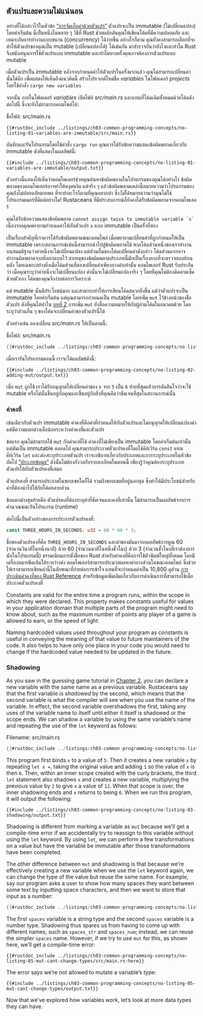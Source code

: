 <!-- warn: "Variables and Mutability" ไม่แน่ใจว่าแปลไทยไปเลยจะตรงกับสิ่งที่จะสื่อหรือเปล่า 
            แต่ก็แปลเป็นไทยไปเลย เพราะไม่ได้เขียนว่า mutable ตรง ๆ  -->
## ตัวแปรและความไม่แน่นอน

อย่างที่ได้กล่าวไว้ในหัวข้อ [“การจัดเก็บค่าด้วยตัวแปร”][storing-values-with-variables]
ตัวแปรจะเป็น immutable (ไม่เปลี่ยนแปลง) โดยค่าเริ่มต้น นี่เป็นหนึ่งในหลาย ๆ วิธีที่ Rust 
ช่วยผลักดันคุณให้เขียนโค้ดที่มีความปลอดภัย และเหมาะกับการทำงานแบบขนาน (concurrency) ได้ง่ายขึ้น
อย่างไรก็ตาม คุณยังคงสามารถเลือกที่จะทำให้ตัวแปรของคุณเป็น mutable (เปลี่ยนแปลงได้) ได้เช่นกัน
มาสำรวจกันว่ายังไงและทำไม Rust จึงสนับสนุนการใช้ตัวแปรแบบ immutable 
และทำไมบางครั้งคุณอาจต้องการตัวแปรแบบ mutable

เมื่อตัวแปรเป็น immutable หลังจากกำหนดค่าให้ตัวแปรในครั้งแรกแล้ว 
คุณไม่สามารถเปลี่ยนค่านั้นได้อีก เพื่อแสดงให้เห็นถึงแนวคิดนี้ สร้างโปรเจกต์ใหม่ชื่อ *variables* 
ในโฟลเดอร์ *projects* โดยใช้คำสั่ง `cargo new variables`

จากนั้น ภายในโฟลเดอร์ *variables* เปิดไฟล์ *src/main.rs* 
และแทนที่โค้ดเดิมทั้งหมดด้วยโค้ดดังต่อไปนี้ ซึ่งจะยังไม่สามารถคอมไพล์ได้:

<span class="filename">ชื่อไฟล์: src/main.rs</span>

```rust,ignore,does_not_compile
{{#rustdoc_include ../listings/ch03-common-programming-concepts/no-listing-01-variables-are-immutable/src/main.rs}}
```

บันทึกและรันโปรแกรมโดยใช้คำสั่ง `cargo run` คุณควรได้รับข้อความแสดงข้อผิดพลาดเกี่ยวกับ immutable
ดังที่แสดงในผลลัพธ์นี้:

```console
{{#include ../listings/ch03-common-programming-concepts/no-listing-01-variables-are-immutable/output.txt}}
```

ตัวอย่างนี้แสดงให้เห็นว่าคอมไพเลอร์ช่วยคุณค้นหาข้อผิดพลาดในโปรแกรมของคุณได้อย่างไร
ข้อผิดพลาดของคอมไพเลอร์อาจทำให้หงุดหงิด แต่จริง ๆ แล้วข้อผิดพลาดเหล่านี้หมายความว่าโปรแกรมของคุณยังไม่ปลอดภัยมากพอ
ที่จะทำอะไรก็ตามที่คุณอยากทำ ซึ่ง*ไม่*ได้หมายความว่าคุณไม่ใช่โปรแกรมเมอร์ที่ดีแต่อย่างใด!
Rustaceans ที่มีประสบการณ์ก็ยังคงได้รับข้อผิดพลาดจากคอมไพเลอร์

คุณได้รับข้อความแสดงข้อผิดพลาด `` cannot assign twice to immutable variable `x` `` 
เนื่องจากคุณพยายามกำหนดค่าให้กับตัวแปร `x` แบบ immutable เป็นครั้งที่สอง

เป็นเรื่องสำคัญที่เราควรได้รับข้อผิดพลาดขณะคอมไพล์ เมื่อพยายามเปลี่ยนค่าที่ถูกกำหนดให้เป็น immutable
เพราะสถานการณ์เช่นนี้สามารถนำไปสู่ข้อผิดพลาดได้ หากโค้ดส่วนหนึ่งของเราทำงานบนสมมติฐานว่าค่าหนึ่งจะไม่เปลี่ยนแปลง
แต่ส่วนอื่นของโค้ดเปลี่ยนค่าดังกล่าว โค้ดส่วนแรกอาจทำงานผิดพลาดจากที่ออกแบบไว้ 
สาเหตุของข้อผิดพลาดประเภทนี้มักเป็นเรื่องยากที่จะตรวจสอบย้อนหลัง โดยเฉพาะอย่างยิ่งเมื่อโค้ดส่วนที่สองเปลี่ยนค่าเพียงบางค่าเท่านั้น
คอมไพเลอร์ Rust รับประกันว่า เมื่อคุณระบุว่าค่าหนึ่งจะไม่เปลี่ยนแปลง ค่านั้นจะไม่เปลี่ยนแปลงจริง ๆ โดยที่คุณไม่ต้องติดตามเช็คด้วยตัวเอง
โค้ดของคุณจึงง่ายต่อการวิเคราะห์

แต่ mutable นั้นมีประโยชน์มาก และสามารถทำให้การเขียนโค้ดสดวกยิ่งขึ้น แม้ว่าตัวแปรจะเป็น immutable โดยค่าเริ่มต้น
แต่คุณสามารถกำหนดเป็น mutable โดยเพิ่ม `mut` ไว้ข้างหน้าของชื่อตัวแปร ดังที่คุณได้ทำใน 
[บทที่ 2][storing-values-with-variables] การเพิ่ม `mut` ยังสื่อความหมายให้กับผู้อ่านโค้ดในอนาคตด้วย
โดยระบุว่าส่วนอื่น ๆ ของโค้ดจะเปลี่ยนค่าของตัวแปรนี้ได้

ตัวอย่างเช่น ลองเปลี่ยน *src/main.rs* ให้เป็นตามนี้:

<span class="filename">ชื่อไฟล์: src/main.rs</span>

```rust
{{#rustdoc_include ../listings/ch03-common-programming-concepts/no-listing-02-adding-mut/src/main.rs}}
```

เมื่อเรารันโปรแกรมตอนนี้ เราจะได้ผลลัพธ์ดังนี้:

```console
{{#include ../listings/ch03-common-programming-concepts/no-listing-02-adding-mut/output.txt}}
```

เมื่อ `mut` ถูกใช้ เราได้รับอนุญาตให้เปลี่ยนค่าของ `x` จาก `5` เป็น `6` 
ท้ายที่สุดแล้วการตัดสินใจว่าจะใช้ mutable 
หรือไม่นั้นขึ้นอยู่กับคุณและขึ้นอยู่กับสิ่งที่คุณคิดว่าชัดเจนที่สุดในสถานการณ์นั้น

### ค่าคงที่

เช่นเดียวกับตัวแปร immutable ค่าคงที่คือค่าที่กำหนดให้กับตัวแปรและไม่อนุญาตให้เปลี่ยนแปลงค่า
แต่มีความแตกต่างเล็กน้อยระหว่างค่าคงที่และตัวแปร

ข้อแรก คุณไม่สามารถใช้ `mut` กับค่าคงที่ได้ ค่าคงที่ไม่เพียงเป็น immutable โดยค่าเริ่มต้นเท่านั้น
แต่มันเป็น immutable ตลอดไป คุณสามารถประกาศตัวแปรคงที่โดยใช้คีย์เวิร์ด `const` แทนคีย์เวิร์ด 
`let` และ*ต้อง*ระบุประเภทตัวแปร เราจะอธิบายเกี่ยวกับประเภทและการระบุประเภทในหัวข้อถัดไป 
[“ประเภทข้อมูล”][data-types] ดังนั้นไม่ต้องกังวลกับรายละเอียดในตอนนี้
เพียงรู้ว่าคุณต้องระบุประเภทตัวแปรให้กับตัวแปรคงที่เสมอ

ตัวแปรคงที่ สามารถประกาศในขอบเขตใดก็ได้ รวมถึงขอบเขตที่อยู่นอกสุด
ซึ่งทำให้มีประโยชน์สำหรับค่าที่ต้องนำไปใช้กับโค้ดหลายส่วน

ข้อแตกต่างสุดท้ายคือ ตัวแปรคงที่ต้องระบุค่าที่ชัดเจนและคงที่เท่านั้น 
ไม่สามารถเป็นผลลัพธ์จากการคำนวณขณะรันโปรแกรม (runtime)

ต่อไปนี้เป็นตัวอย่างของการประการตัวแปรคงที่:

```rust
const THREE_HOURS_IN_SECONDS: u32 = 60 * 60 * 3;
```

ชื่อของตัวแปรคงที่คือ `THREE_HOURS_IN_SECONDS` และค่าของมันมาจากผลลัพธ์การคูณ 60 (จำนวนวินาทีในหนึ่งนาที)
ด้วย 60 (จำนวนนาทีในหนึ่งชั่วโมง) ด้วย 3 (จำนวนชั่วโมงที่เราต้องการนับในโปรแกรมนี้)
ธรรมเนียมการตั้งชื่อของ Rust สำหรับค่าคงที่คือการใช้ตัวพิมพ์ใหญ่ทั้งหมด โดยมีเครื่องหมายขีดเส้นใต้ระหว่างคำ
คอมไพเลอร์สามารถประมวลผลหาค่าบางส่วนในขณะคอมไพล์ 
ซึ่งช่วยให้เราสามารถเขียนค่านี้ในลักษณะที่ง่ายต่อการเข้าใจ
แทนที่จะกำหนดค่าเป็น 10,800 ดูส่วน [การประเมินค่าคงที่ของ Rust Reference][const-eval]
สำหรับข้อมูลเพิ่มเติมเกี่ยวกับการดำเนินการที่สามารถใช้เมื่อประกาศตัวแปรคงที่

Constants are valid for the entire time a program runs, within the scope in
which they were declared. This property makes constants useful for values in
your application domain that multiple parts of the program might need to know
about, such as the maximum number of points any player of a game is allowed to
earn, or the speed of light.

Naming hardcoded values used throughout your program as constants is useful in
conveying the meaning of that value to future maintainers of the code. It also
helps to have only one place in your code you would need to change if the
hardcoded value needed to be updated in the future.

### Shadowing

As you saw in the guessing game tutorial in [Chapter
2][comparing-the-guess-to-the-secret-number]<!-- ignore -->, you can declare a
new variable with the same name as a previous variable. Rustaceans say that the
first variable is *shadowed* by the second, which means that the second
variable is what the compiler will see when you use the name of the variable.
In effect, the second variable overshadows the first, taking any uses of the
variable name to itself until either it itself is shadowed or the scope ends.
We can shadow a variable by using the same variable’s name and repeating the
use of the `let` keyword as follows:

<span class="filename">Filename: src/main.rs</span>

```rust
{{#rustdoc_include ../listings/ch03-common-programming-concepts/no-listing-03-shadowing/src/main.rs}}
```

This program first binds `x` to a value of `5`. Then it creates a new variable
`x` by repeating `let x =`, taking the original value and adding `1` so the
value of `x` is then `6`. Then, within an inner scope created with the curly
brackets, the third `let` statement also shadows `x` and creates a new
variable, multiplying the previous value by `2` to give `x` a value of `12`.
When that scope is over, the inner shadowing ends and `x` returns to being `6`.
When we run this program, it will output the following:

```console
{{#include ../listings/ch03-common-programming-concepts/no-listing-03-shadowing/output.txt}}
```

Shadowing is different from marking a variable as `mut` because we’ll get a
compile-time error if we accidentally try to reassign to this variable without
using the `let` keyword. By using `let`, we can perform a few transformations
on a value but have the variable be immutable after those transformations have
been completed.

The other difference between `mut` and shadowing is that because we’re
effectively creating a new variable when we use the `let` keyword again, we can
change the type of the value but reuse the same name. For example, say our
program asks a user to show how many spaces they want between some text by
inputting space characters, and then we want to store that input as a number:

```rust
{{#rustdoc_include ../listings/ch03-common-programming-concepts/no-listing-04-shadowing-can-change-types/src/main.rs:here}}
```

The first `spaces` variable is a string type and the second `spaces` variable
is a number type. Shadowing thus spares us from having to come up with
different names, such as `spaces_str` and `spaces_num`; instead, we can reuse
the simpler `spaces` name. However, if we try to use `mut` for this, as shown
here, we’ll get a compile-time error:

```rust,ignore,does_not_compile
{{#rustdoc_include ../listings/ch03-common-programming-concepts/no-listing-05-mut-cant-change-types/src/main.rs:here}}
```

The error says we’re not allowed to mutate a variable’s type:

```console
{{#include ../listings/ch03-common-programming-concepts/no-listing-05-mut-cant-change-types/output.txt}}
```

Now that we’ve explored how variables work, let’s look at more data types they
can have.

[comparing-the-guess-to-the-secret-number]:
ch02-00-guessing-game-tutorial.html#comparing-the-guess-to-the-secret-number
[data-types]: ch03-02-data-types.html#ประเภทขอมูล
[storing-values-with-variables]: ch02-00-guessing-game-tutorial.html#การจัดเกบคาดวยตัวแปร
[const-eval]: https://doc.rust-lang.org/stable/reference/const_eval.html 